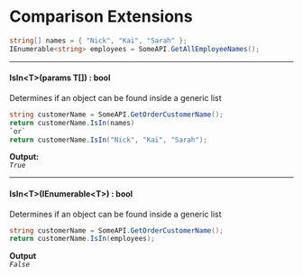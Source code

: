 ﻿# Comparison Extensions

```csharp
string[] names = { "Nick", "Kai", "Sarah" };
IEnumerable<string> employees = SomeAPI.GetAllEmployeeNames();
```

---
#### IsIn&lt;T&gt;(params T[]) : bool
Determines if an object can be found inside a generic list
```csharp
string customerName = SomeAPI.GetOrderCustomerName();
return customerName.IsIn(names)
`or`
return customerName.IsIn("Nick", "Kai", "Sarah");
```
**Output:**  
_`True`_

---
#### IsIn&lt;T&gt;(IEnumerable&lt;T&gt;) : bool
Determines if an object can be found inside a generic list
```csharp
string customerName = SomeAPI.GetOrderCustomerName();
return customerName.IsIn(employees);
```
**Output**  
_`False`_